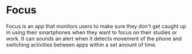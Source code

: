 # Focus

Focus is an app that monitors users to make sure they don't get caught up in using their smartphones when they want to focus on their studies or work. It can sounds an alert when it detects movement of the phone and switching activities between apps within a set amount of time.

